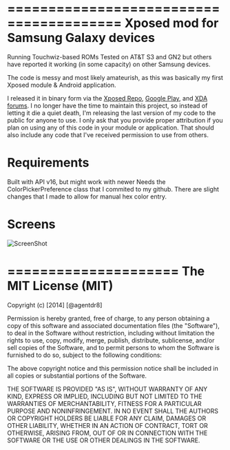 ========================================
Xposed mod for Samsung Galaxy devices
========================================

Running Touchwiz-based ROMs
Tested on AT&T S3 and GN2 but others have reported it working (in some capacity) on other Samsung devices.

The code is messy and most likely amateurish, as this was basically my first Xposed module & Android application.

I released it in binary form via the [Xposed Repo](http://repo.xposed.info/module/com.dr8.sbicons.sgs), [Google Play](https://play.google.com/store/apps/details?id=com.dr8.sbicons.sgs), and [XDA forums](http://forum.xda-developers.com/showthread.php?t=2546180). I no longer have the time to maintain
this project, so instead of letting it die a quiet death, I'm releasing the last version of my code to the public
for anyone to use. I only ask that you provide proper attribution if you plan on using any of this code in your
module or application. That should also include any code that I've received permission to use from others.

Requirements
============

Built with API v16, but might work with newer
Needs the ColorPickerPreference class that I commited to my github. There are slight changes that I made to allow
for manual hex color entry.

Screens
=======
![ScreenShot](https://raw.githubusercontent.com/agentdr8/xsbm_sgs/master/xsbm_sgs.png)

=====================
The MIT License (MIT)
=====================

Copyright (c) [2014] [@agentdr8]

Permission is hereby granted, free of charge, to any person obtaining a copy
of this software and associated documentation files (the "Software"), to deal
in the Software without restriction, including without limitation the rights
to use, copy, modify, merge, publish, distribute, sublicense, and/or sell
copies of the Software, and to permit persons to whom the Software is
furnished to do so, subject to the following conditions:

The above copyright notice and this permission notice shall be included in all
copies or substantial portions of the Software.

THE SOFTWARE IS PROVIDED "AS IS", WITHOUT WARRANTY OF ANY KIND, EXPRESS OR
IMPLIED, INCLUDING BUT NOT LIMITED TO THE WARRANTIES OF MERCHANTABILITY,
FITNESS FOR A PARTICULAR PURPOSE AND NONINFRINGEMENT. IN NO EVENT SHALL THE
AUTHORS OR COPYRIGHT HOLDERS BE LIABLE FOR ANY CLAIM, DAMAGES OR OTHER
LIABILITY, WHETHER IN AN ACTION OF CONTRACT, TORT OR OTHERWISE, ARISING FROM,
OUT OF OR IN CONNECTION WITH THE SOFTWARE OR THE USE OR OTHER DEALINGS IN THE
SOFTWARE.
